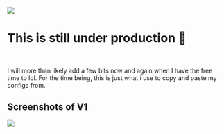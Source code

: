 <img src="https://capsule-render.vercel.app/api?type=rounded&height=300&color=a2a2a2&text=Personal%20Portfolio&fontColor=ffffff"></img>

<h1>This is still under production 🚧</h1>
<br>
 <p>I will more than likely add a few bits now and again when I have the free time to lol.
For the time being, this is just what i use to copy and paste my configs from. </p>
<h2>
 <h2>Screenshots of V1</h2>

<img src="https://github.com/user-attachments/assets/1eb0a6c5-7040-453a-bb87-54beb3c88975"></img>




